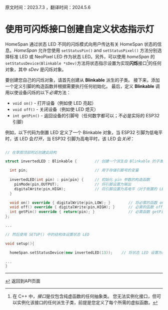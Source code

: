 原文时间：2023.7.3 ，翻译时间：2024.5.6

# 使用可闪烁接口创建自定义状态指示灯

HomeSpan 通过状态 LED 不同的闪烁模式向用户传达有关 HomeSpan 状态的信息。*HomeSpan* 允许您使用 `setStatusPin()` and `setStatusPixel()` 方法分别选择标准 LED 或 NeoPixel LED 作为状态 LED。另外，可以使用 *homeSpan* 的`setStatusDevice(Blinkable *sDev)`方法将状态指示设置为实现**闪烁**接口[^1]的任何对象，其中 *sDev*  是闪烁对象。  

要创建您自己的闪烁对象，请首先创建从 **Blinkable** 派生的子类。 接下来，添加一个定义引脚的构造函数并根据需要执行任何初始化。 最后，定义 **Blinkable** 调用以使设备闪烁的以下*必需*方法：


* `void on()` - 打开设备（例如使 LED 亮起）
* `void off()` - 关闭设备（例如使 LED 熄灭）
* `int getPin()` - 返回设备的引脚号（任何数字都可以；不必是实际的 ESP32 引脚）


例如，以下代码为倒置 LED 定义了一个 Blinkable 对象，当 ESP32 引脚为低电平时，该 LED 会*打开*，当 ESP32 引脚为高电平时，该 LED 会*关闭*：

```C++

// 在草图顶部附近创建此结构

struct invertedLED : Blinkable {        // 创建一个派生自 Blinkable 的子类

  int pin;                              // 用于存储引脚号的变量
  
  invertedLED(int pin) : pin{pin} {     // 初始化 pin 参数的构造函数
    pinMode(pin,OUTPUT);                // 将引脚设置为输出
    digitalWrite(pin,HIGH);             // 将引脚设置为高电平（对于倒置的 LED，该引脚处于关闭状态）
  }

  void on() override { digitalWrite(pin,LOW); }        // 将必需的函数 on() - 将引脚设置为低电平
  void off() override { digitalWrite(pin,HIGH); }      // 必需的函数 off() - 将引脚设置为高电平
  int getPin() override { return(pin); }               // 必需函数 getPin() - 返回引脚号
};

...

// 然后使用 SETUP() 中的结构体设置状态 LED

void setup(){

  homeSpan.setStatusDevice(new invertedLED(13));    // 将状态 LED 设置为连接到引脚 13 的新的可闪烁设备

...
}
```

[^1]: 在 C++ 中，*接口*是仅包含纯虚函数的任何抽象类。 您无法实例化接口，但可以实例化该接口的任何派生子类，前提是您定义了每个所需的虚拟函数。

---

[↩️](Reference.md＃resources) 返回到API页面

